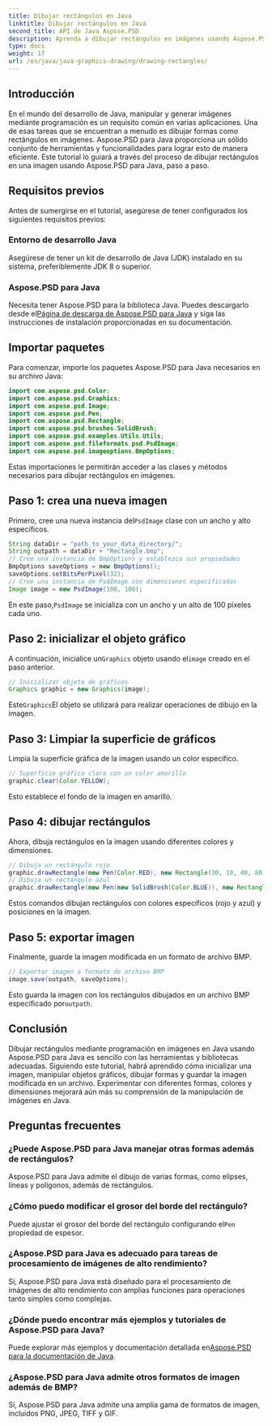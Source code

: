 ```yaml
---
title: Dibujar rectángulos en Java
linktitle: Dibujar rectángulos en Java
second_title: API de Java Aspose.PSD
description: Aprenda a dibujar rectángulos en imágenes usando Aspose.PSD para Java. Este tutorial guía a los desarrolladores de Java paso a paso. Perfecto para tareas de manipulación de imágenes.
type: docs
weight: 17
url: /es/java/java-graphics-drawing/drawing-rectangles/
---
```

## Introducción
En el mundo del desarrollo de Java, manipular y generar imágenes mediante programación es un requisito común en varias aplicaciones. Una de esas tareas que se encuentran a menudo es dibujar formas como rectángulos en imágenes. Aspose.PSD para Java proporciona un sólido conjunto de herramientas y funcionalidades para lograr esto de manera eficiente. Este tutorial lo guiará a través del proceso de dibujar rectángulos en una imagen usando Aspose.PSD para Java, paso a paso.
## Requisitos previos
Antes de sumergirse en el tutorial, asegúrese de tener configurados los siguientes requisitos previos:
### Entorno de desarrollo Java
Asegúrese de tener un kit de desarrollo de Java (JDK) instalado en su sistema, preferiblemente JDK 8 o superior.
### Aspose.PSD para Java
 Necesita tener Aspose.PSD para la biblioteca Java. Puedes descargarlo desde el[Página de descarga de Aspose.PSD para Java](https://releases.aspose.com/psd/java/) y siga las instrucciones de instalación proporcionadas en su documentación.
## Importar paquetes
Para comenzar, importe los paquetes Aspose.PSD para Java necesarios en su archivo Java:
```java
import com.aspose.psd.Color;
import com.aspose.psd.Graphics;
import com.aspose.psd.Image;
import com.aspose.psd.Pen;
import com.aspose.psd.Rectangle;
import com.aspose.psd.brushes.SolidBrush;
import com.aspose.psd.examples.Utils.Utils;
import com.aspose.psd.fileformats.psd.PsdImage;
import com.aspose.psd.imageoptions.BmpOptions;
```
Estas importaciones le permitirán acceder a las clases y métodos necesarios para dibujar rectángulos en imágenes.
## Paso 1: crea una nueva imagen
 Primero, cree una nueva instancia del`PsdImage` clase con un ancho y alto específicos.
```java
String dataDir = "path_to_your_data_directory/";
String outpath = dataDir + "Rectangle.bmp";
// Cree una instancia de BmpOptions y establezca sus propiedades
BmpOptions saveOptions = new BmpOptions();
saveOptions.setBitsPerPixel(32);
// Cree una instancia de PsdImage con dimensiones especificadas
Image image = new PsdImage(100, 100);
```
 En este paso,`PsdImage` se inicializa con un ancho y un alto de 100 píxeles cada uno.
## Paso 2: inicializar el objeto gráfico
 A continuación, inicialice un`Graphics` objeto usando el`image` creado en el paso anterior.
```java
// Inicializar objeto de gráficos
Graphics graphic = new Graphics(image);
```
 Este`Graphics`El objeto se utilizará para realizar operaciones de dibujo en la imagen.
## Paso 3: Limpiar la superficie de gráficos
Limpia la superficie gráfica de la imagen usando un color específico.
```java
// Superficie gráfica clara con un color amarillo.
graphic.clear(Color.YELLOW);
```
Esto establece el fondo de la imagen en amarillo.
## Paso 4: dibujar rectángulos
Ahora, dibuja rectángulos en la imagen usando diferentes colores y dimensiones.
```java
// Dibuja un rectángulo rojo
graphic.drawRectangle(new Pen(Color.RED), new Rectangle(30, 10, 40, 80));
// Dibuja un rectángulo azul
graphic.drawRectangle(new Pen(new SolidBrush(Color.BLUE)), new Rectangle(10, 30, 80, 40));
```
Estos comandos dibujan rectángulos con colores específicos (rojo y azul) y posiciones en la imagen.
## Paso 5: exportar imagen
Finalmente, guarde la imagen modificada en un formato de archivo BMP.
```java
// Exportar imagen a formato de archivo BMP
image.save(outpath, saveOptions);
```
 Esto guarda la imagen con los rectángulos dibujados en un archivo BMP especificado por`outpath`.

## Conclusión
Dibujar rectángulos mediante programación en imágenes en Java usando Aspose.PSD para Java es sencillo con las herramientas y bibliotecas adecuadas. Siguiendo este tutorial, habrá aprendido cómo inicializar una imagen, manipular objetos gráficos, dibujar formas y guardar la imagen modificada en un archivo. Experimentar con diferentes formas, colores y dimensiones mejorará aún más su comprensión de la manipulación de imágenes en Java.
## Preguntas frecuentes
### ¿Puede Aspose.PSD para Java manejar otras formas además de rectángulos?
Aspose.PSD para Java admite el dibujo de varias formas, como elipses, líneas y polígonos, además de rectángulos.
### ¿Cómo puedo modificar el grosor del borde del rectángulo?
 Puede ajustar el grosor del borde del rectángulo configurando el`Pen` propiedad de espesor.
### ¿Aspose.PSD para Java es adecuado para tareas de procesamiento de imágenes de alto rendimiento?
Sí, Aspose.PSD para Java está diseñado para el procesamiento de imágenes de alto rendimiento con amplias funciones para operaciones tanto simples como complejas.
### ¿Dónde puedo encontrar más ejemplos y tutoriales de Aspose.PSD para Java?
 Puede explorar más ejemplos y documentación detallada en[Aspose.PSD para la documentación de Java](https://reference.aspose.com/psd/java/).
### ¿Aspose.PSD para Java admite otros formatos de imagen además de BMP?
Sí, Aspose.PSD para Java admite una amplia gama de formatos de imagen, incluidos PNG, JPEG, TIFF y GIF.